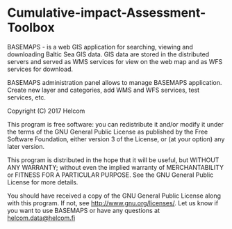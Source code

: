 # Cumulative-impact-Assessment-Toolbox
BASEMAPS - is a web GIS application for searching, viewing and downloading Baltic Sea GIS data. GIS data are stored in the distributed servers and served as WMS services for view on the web map and as WFS services for download.

BASEMAPS administration panel allows to manage BASEMAPS application. Create new layer and categories, add WMS and WFS services, test services, etc.

Copyright (C) 2017 Helcom

This program is free software: you can redistribute it and/or modify it under the terms of the GNU General Public License as published by the Free Software Foundation, either version 3 of the License, or (at your option) any later version.

This program is distributed in the hope that it will be useful, but WITHOUT ANY WARRANTY; without even the implied warranty of MERCHANTABILITY or FITNESS FOR A PARTICULAR PURPOSE. See the GNU General Public License for more details.

You should have received a copy of the GNU General Public License along with this program. If not, see http://www.gnu.org/licenses/. Let us know if you want to use BASEMAPS or have any questions at helcom.data@helcom.fi
